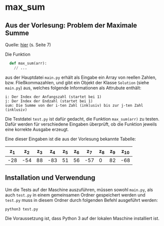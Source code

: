 # max_sum
## Aus der Vorlesung: Problem der Maximale Summe

Quelle: [hier](https://elearning.uni-bayreuth.de/pluginfile.php/2415891/mod_resource/content/6/1handout.pdf) (s. Seite 7)

Die Funktion 
```python
  def max_sum(arr):
    // ...
```
aus der Hauptdatei `main.py` erhält als Eingabe ein Array von reellen Zahlen, bzw. Fließkommazahlen, und gibt ein Objekt der Klasse `Solution` (siehe `main.py`) aus, welches folgende Informationen als Attrubute enthält:

```
i: Der Index der Anfangszahl (startet bei 1)
j: Der Index der Endzahl (startet bei 1)
sum: Die Summe von der i-ten Zahl (inklusiv) bis zur j-ten Zahl (inklusiv)
```

Die Testdatei `test.py` ist dafür gedacht, die Funktion `max_sum(arr)`  zu testen. Dafür werden für verschiedene Eingaben überprüft, ob die Funktion jeweils eine korrekte Ausgabe erzeugt.

Eine dieser Eingaben ist die aus der Vorlesung bekannte Tabelle:

| z<sub>1</sub> | z<sub>2</sub> | z<sub>3</sub> | z<sub>4</sub> | z<sub>5<sub> | z<sub>6</sub> | z<sub>7</sub> | z<sub>8</sub> | z<sub>9</sub> | z<sub>10</sub>
| --- | --- | --- | --- | --- | --- | --- | --- | --- | --- |
| -28 | -54 | 88 | -83 | 51 | 56 | -57 | 0 | 82 | -68



## Installation und Verwendung

Um die Tests auf der Maschine auszuführen, müssen sowohl `main.py`, als auch `test.py` in einem gemeinsamen Ordner gespeichert werden und `test.py` muss in diesem Ordner durch folgenden Befehl ausgeführt werden:

```
python3 test.py 
```

Die Voraussetzung ist, dass Python 3 auf der lokalen Maschine installiert ist.




